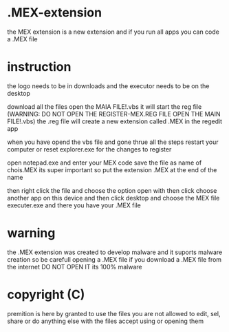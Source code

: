 # .MEX-extension
the MEX extension is a new extension and if you run all apps you can code a .MEX file

# instruction

the logo needs to be in downloads and the executor needs to be on the desktop

download all the files
open the MAIA FILE!.vbs
it will start the reg file (WARNING: DO NOT OPEN THE REGISTER-MEX.REG FILE OPEN THE MAIN FILE!.vbs)
the .reg file will create a new extension called .MEX in the regedit app

when you have opend the vbs file and gone thrue all the steps restart your computer
or reset explorer.exe for the changes to register 

open notepad.exe and enter your MEX code
save the file as name of chois.MEX
its super important so put the extension .MEX at the end of the name

then right click the file and choose the option open with then click choose another app on this device and then
click desktop and choose the MEX file executer.exe and there you have your .MEX file

# warning
the .MEX extension was created to develop malware and it suports malware creation 
so be carefull opening a .MEX file if you download a .MEX file from the internet
DO NOT OPEN IT its 100% malware

# copyright (C)
premition is here by granted to use the files 
you are not allowed to edit, sel, share or do anything else with the files accept using or opening them 
